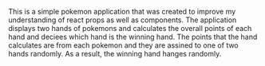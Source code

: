 This is a simple pokemon application that was created to improve my understanding of react props as well as components.
The application displays two hands of pokemons and calculates the overall points of each hand and deciees which hand is the winning hand. The points that the hand calculates are from each pokemon and they are assined to one of two hands randomly. As a result, the winning hand hanges randomly.
